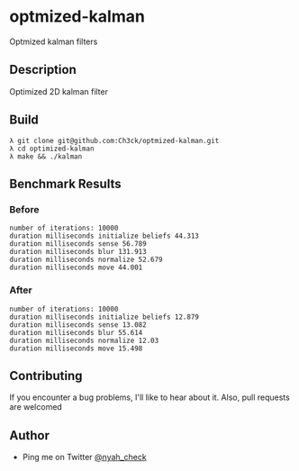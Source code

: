 # optmized-kalman
Optmized kalman filters

## Description
Optimized 2D kalman filter 


## Build
```
λ git clone git@github.com:Ch3ck/optmized-kalman.git
λ cd optimized-kalman
λ make && ./kalman
```


## Benchmark Results

### Before
```
number of iterations: 10000 
duration milliseconds initialize beliefs 44.313
duration milliseconds sense 56.789
duration milliseconds blur 131.913
duration milliseconds normalize 52.679
duration milliseconds move 44.001
```

### After
```
number of iterations: 10000 
duration milliseconds initialize beliefs 12.879
duration milliseconds sense 13.082
duration milliseconds blur 55.614
duration milliseconds normalize 12.03
duration milliseconds move 15.498
```

## Contributing
If you encounter a bug problems, I'll like to hear about it. Also, pull requests are welcomed

## Author
- Ping me on Twitter [@nyah_check](https://twitter.com/nyah_check)
